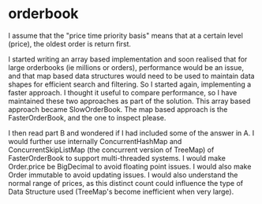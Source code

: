 # orderbook

I assume that the "price time priority basis" means that at a certain level (price), the oldest order is return first.

I started writing an array based implementation and soon realised that for large orderbooks (ie millions or orders), performance would be an issue, and that map based data structures would need to be used to maintain data shapes for efficient search and filtering. So I started again, implementing a faster approach. I thought it useful to compare performance, so I have maintained these two approaches as part of the solution. This array based approach became SlowOrderBook. The map based approach is the FasterOrderBook, and the one to inspect please.

I then read part B and wondered if I had included some of the answer in A. I would further use internally ConcurrentHashMap and ConcurrentSkipListMap (the concurrent version of TreeMap) of FasterOrderBook to support multi-threaded systems. I would make Order.price be BigDecimal to avoid floating point issues. I would also make Order immutable to avoid updating issues. I would also understand the normal range of prices, as this distinct count could influence the type of Data Structure used (TreeMap's become inefficient when very large).